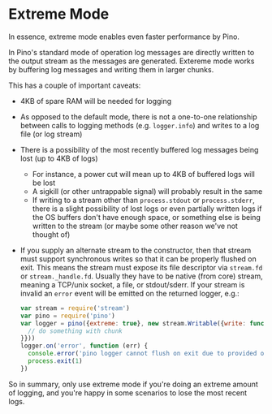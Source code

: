 # Extreme Mode

In essence, extreme mode enables even faster performance by Pino.

In Pino's standard mode of operation log messages are directly written to the
output stream as the messages are generated. Extereme mode works by buffering
log messages and writing them in larger chunks.

This has a couple of important caveats:

* 4KB of spare RAM will be needed for logging
* As opposed to the default mode, there is not a one-to-one relationship between
  calls to logging methods (e.g. `logger.info`) and writes to a log file (or log stream)
* There is a possibility of the most recently buffered log messages being lost
  (up to 4KB of logs)
  * For instance, a power cut will mean up to 4KB of buffered logs will be lost
  * A sigkill (or other untrappable signal) will probably result in the same
  * If writing to a stream other than `process.stdout` or `process.stderr`,
    there is a slight possibility of lost logs or even partially written logs if
    the OS buffers don't have enough space, or something else is being written
    to the stream (or maybe some other reason we've not thought of)
* If you supply an alternate stream to the constructor, then that stream must
  support synchronous writes so that it can be properly flushed on exit. This
  means the stream must expose its file descriptor via `stream.fd` or
  `stream._handle.fd`. Usually they have to be native (from core) stream,
  meaning a TCP/unix socket, a file, or stdout/sderr. If your stream is invalid
  an `error` event will be emitted on the returned logger, e.g.:

  ```js
  var stream = require('stream')
  var pino = require('pino')
  var logger = pino({extreme: true}, new stream.Writable({write: function (chunk) {
    // do something with chunk
  }}))
  logger.on('error', function (err) {
    console.error('pino logger cannot flush on exit due to provided output stream')
    process.exit(1)
  })
  ```

So in summary, only use extreme mode if you're doing an extreme amount of
logging, and you're happy in some scenarios to lose the most recent logs.